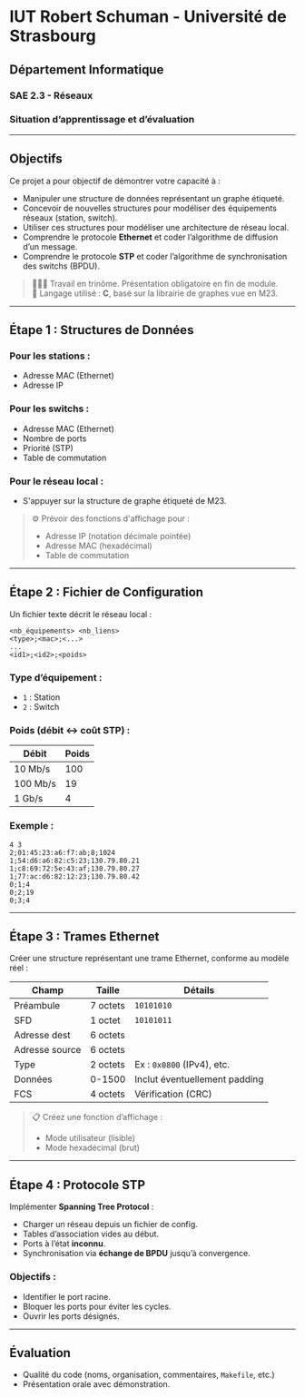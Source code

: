 # IUT Robert Schuman - Université de Strasbourg  
## Département Informatique  
### SAE 2.3 - Réseaux  
### Situation d’apprentissage et d’évaluation

---

## Objectifs

Ce projet a pour objectif de démontrer votre capacité à :

- Manipuler une structure de données représentant un graphe étiqueté.
- Concevoir de nouvelles structures pour modéliser des équipements réseaux (station, switch).
- Utiliser ces structures pour modéliser une architecture de réseau local.
- Comprendre le protocole **Ethernet** et coder l’algorithme de diffusion d’un message.
- Comprendre le protocole **STP** et coder l’algorithme de synchronisation des switchs (BPDU).

> 🧑‍🤝‍🧑 Travail en trinôme. Présentation obligatoire en fin de module.  
> 🎯 Langage utilisé : **C**, basé sur la librairie de graphes vue en M23.

---

## Étape 1 : Structures de Données

### Pour les stations :
- Adresse MAC (Ethernet)
- Adresse IP

### Pour les switchs :
- Adresse MAC (Ethernet)
- Nombre de ports
- Priorité (STP)
- Table de commutation

### Pour le réseau local :
- S'appuyer sur la structure de graphe étiqueté de M23.

> ⚙️ Prévoir des fonctions d'affichage pour :
> - Adresse IP (notation décimale pointée)
> - Adresse MAC (hexadécimal)
> - Table de commutation

---

## Étape 2 : Fichier de Configuration

Un fichier texte décrit le réseau local :

```
<nb_équipements> <nb_liens>
<type>;<mac>;<...>
...
<id1>;<id2>;<poids>
```

### Type d’équipement :
- `1` : Station
- `2` : Switch

### Poids (débit ↔ coût STP) :
| Débit      | Poids |
|------------|-------|
| 10 Mb/s    | 100   |
| 100 Mb/s   | 19    |
| 1 Gb/s     | 4     |

### Exemple :
```
4 3
2;01:45:23:a6:f7:ab;8;1024
1;54:d6:a6:82:c5:23;130.79.80.21
1;c8:69:72:5e:43:af;130.79.80.27
1;77:ac:d6:82:12:23;130.79.80.42
0;1;4
0;2;19
0;3;4
```

---

## Étape 3 : Trames Ethernet

Créer une structure représentant une trame Ethernet, conforme au modèle réel :

| Champ           | Taille    | Détails                        |
|------------------|-----------|-------------------------------|
| Préambule        | 7 octets  | `10101010`                    |
| SFD              | 1 octet   | `10101011`                    |
| Adresse dest     | 6 octets  |                               |
| Adresse source   | 6 octets  |                               |
| Type             | 2 octets  | Ex : `0x0800` (IPv4), etc.    |
| Données          | 0-1500    | Inclut éventuellement padding |
| FCS              | 4 octets  | Vérification (CRC)            |

> 📋 Créez une fonction d’affichage :
> - Mode utilisateur (lisible)
> - Mode hexadécimal (brut)

---

## Étape 4 : Protocole STP

Implémenter **Spanning Tree Protocol** :

- Charger un réseau depuis un fichier de config.
- Tables d’association vides au début.
- Ports à l’état **inconnu**.
- Synchronisation via **échange de BPDU** jusqu’à convergence.

### Objectifs :
- Identifier le port racine.
- Bloquer les ports pour éviter les cycles.
- Ouvrir les ports désignés.

---

## Évaluation

- Qualité du code (noms, organisation, commentaires, `Makefile`, etc.)
- Présentation orale avec démonstration.